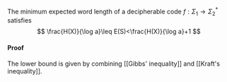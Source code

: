 The minimum expected word length of a decipherable code $f:\Sigma_{1}\to \Sigma_{2}^{*}$ satisfies
$$
\frac{H(X)}{\log a}\leq E(S)<\frac{H(X)}{\log a}+1
$$
#### Proof
The lower bound is given by combining [[Gibbs' inequality]] and [[Kraft's inequality]].
